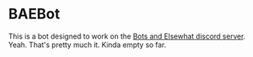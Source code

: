# BAEBot
This is a bot designed to work on the [Bots and Elsewhat discord server](https://discord.gg/EvCyaVG). Yeah. That's pretty much it. Kinda empty so far.
